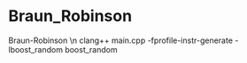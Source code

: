 # Braun_Robinson
Braun-Robinson \n
clang++ main.cpp -fprofile-instr-generate  -lboost_random 
boost_random 
